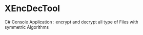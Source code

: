 # XEncDecTool
 C# Console Application : encrypt and decrypt all type of Files  with symmetric Algorithms 

